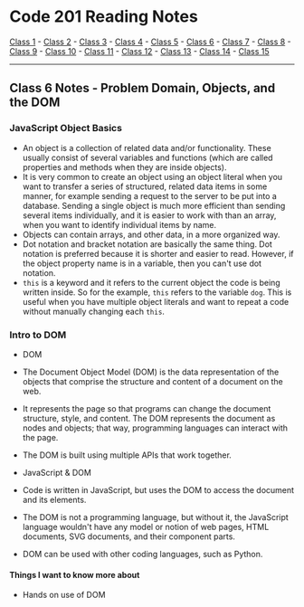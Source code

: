 # Code 201 Reading Notes

[Class 1](https://mel-johnston.github.io/reading-notes/201/class1) -
[Class 2](https://mel-johnston.github.io/reading-notes/201/class2) -
[Class 3](https://mel-johnston.github.io/reading-notes/201/class3) -
[Class 4](https://mel-johnston.github.io/reading-notes/201/class4) -
[Class 5](https://mel-johnston.github.io/reading-notes/201/class5) -
[Class 6](https://mel-johnston.github.io/reading-notes/201/class6) -
[Class 7](https://mel-johnston.github.io/reading-notes/201/class7) -
[Class 8](https://mel-johnston.github.io/reading-notes/201/class8) -
[Class 9](https://mel-johnston.github.io/reading-notes/201/class9) -
[Class 10](https://mel-johnston.github.io/reading-notes/201/class10) -
[Class 11](https://mel-johnston.github.io/reading-notes/201/class11) -
[Class 12](https://mel-johnston.github.io/reading-notes/201/class12) -
[Class 13](https://mel-johnston.github.io/reading-notes/201/class13) -
[Class 14](https://mel-johnston.github.io/reading-notes/201/class14) -
[Class 15](https://mel-johnston.github.io/reading-notes/201/class15)


---

## Class 6 Notes - Problem Domain, Objects, and the DOM

### JavaScript Object Basics

- An object is a collection of related data and/or functionality. These usually consist of several variables and functions (which are called properties and methods when they are inside objects).
- It is very common to create an object using an object literal when you want to transfer a series of structured, related data items in some manner, for example sending a request to the server to be put into a database. Sending a single object is much more efficient than sending several items individually, and it is easier to work with than an array, when you want to identify individual items by name.
- Objects can contain arrays, and other data, in a more organized way.
- Dot notation and bracket notation are basically the same thing. Dot notation is preferred because it is shorter and easier to read. However, if the object property name is in a variable, then you can't use dot notation.
- `this` is a keyword and it refers to the current object the code is being written inside. So for the example, `this` refers to the variable `dog`. This is useful when you have multiple object literals and want to repeat a code without manually changing each `this`. 


### Intro to DOM

- DOM
 - The Document Object Model (DOM) is the data representation of the objects that comprise the structure and content of a document on the web.
 - It represents the page so that programs can change the document structure, style, and content. The DOM represents the document as nodes and objects; that way, programming languages can interact with the page.
 - The DOM is built using multiple APIs that work together. 

- JavaScript & DOM
 - Code is written in JavaScript, but uses the DOM to access the document and its elements.
 - The DOM is not a programming language, but without it, the JavaScript language wouldn't have any model or notion of web pages, HTML documents, SVG documents, and their component parts. 
 - DOM can be used with other coding languages, such as Python. 


#### Things I want to know more about

 - Hands on use of DOM 